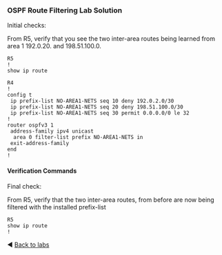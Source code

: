 ### OSPF Route Filtering Lab Solution
Initial checks: 

From R5, verify that you see the two inter-area routes being learned from area 1 192.0.20. and 198.51.100.0.

```
R5
!
show ip route

R4
!
config t
 ip prefix-list NO-AREA1-NETS seq 10 deny 192.0.2.0/30
 ip prefix-list NO-AREA1-NETS seq 20 deny 198.51.100.0/30
 ip prefix-list NO-AREA1-NETS seq 30 permit 0.0.0.0/0 le 32
!
router ospfv3 1
 address-family ipv4 unicast
  area 0 filter-list prefix NO-AREA1-NETS in
 exit-address-family
end
!

```

#### Verification Commands
Final check:

From R5, verify that the two inter-area routes, from before are now being filtered with the installed prefix-list

```
R5
show ip route
!
```

◀️ [Back to labs](https://github.com/tech-zero/ccnp-encor/blob/main/labs/32-ospf/2-route-filter/README.md)
